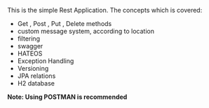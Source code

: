 This is the simple Rest Application. The concepts which is covered: 
- Get , Post , Put , Delete methods
- custom message system, according to location
- filtering 
- swagger
- HATEOS
- Exception Handling
- Versioning
- JPA relations
- H2 database

**Note: Using  POSTMAN is recommended** 
